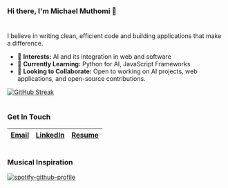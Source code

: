 ### Hi there, I'm Michael Muthomi 👋

<h1></h1>

I believe in writing clean, efficient code and building applications that make a difference.

- 🔭 **Interests:** AI and its integration in web and software
- 🌱 **Currently Learning:** Python for AI, JavaScript Frameworks
- 🤝 **Looking to Collaborate:** Open to working on AI projects, web applications, and open-source contributions.

[![GitHub Streak](http://github-readme-streak-stats.herokuapp.com?user=michaelmuthomi&theme=dark&background=000000)](https://git.io/streak-stats)

<h1></h1>

### Get In Touch
[Email](mailto:michaelmgikunda@gmail.com) | [LinkedIn](https://www.linkedin.com/in/michaelgikunda/) | [Resume](https://drive.google.com/file/d/1kWX4UCwgWtb0jHIKjzwRPsastIYPZPVN/view?usp=sharing)
|--- |--- |---

<h1></h1>

### Musical Inspiration
[![spotify-github-profile](https://spotify-github-profile.kittinanx.com/api/view?uid=31uib4agyhzmtdmzifc4hil73pdi&cover_image=true&theme=default&show_offline=false&background_color=121212&interchange=true)](https://spotify-github-profile.kittinanx.com/api/view?uid=31uib4agyhzmtdmzifc4hil73pdi&redirect=true)
